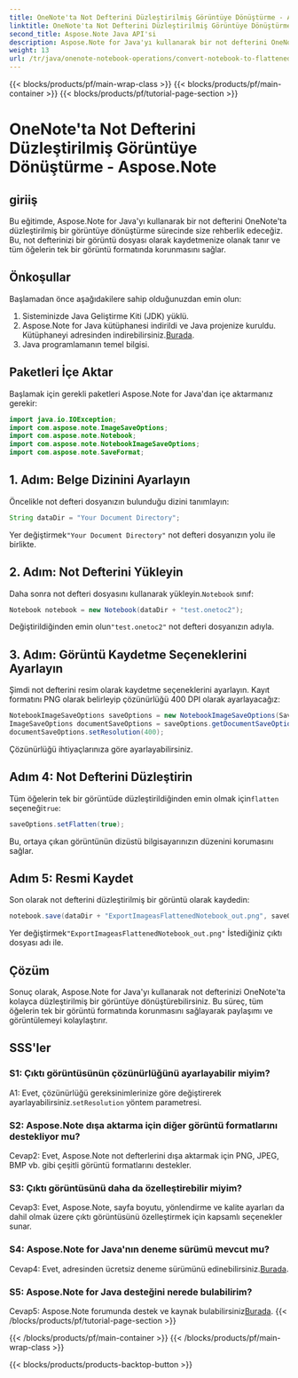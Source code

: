 ```yaml
---
title: OneNote'ta Not Defterini Düzleştirilmiş Görüntüye Dönüştürme - Aspose.Note
linktitle: OneNote'ta Not Defterini Düzleştirilmiş Görüntüye Dönüştürme - Aspose.Note
second_title: Aspose.Note Java API'si
description: Aspose.Note for Java'yı kullanarak bir not defterini OneNote'ta düzleştirilmiş bir görüntüye nasıl dönüştüreceğinizi öğrenin. Tüm öğeleri tek bir görüntü dosyasında zahmetsizce koruyun.
weight: 13
url: /tr/java/onenote-notebook-operations/convert-notebook-to-flattened-image/
---
```


{{< blocks/products/pf/main-wrap-class >}}
{{< blocks/products/pf/main-container >}}
{{< blocks/products/pf/tutorial-page-section >}}

# OneNote'ta Not Defterini Düzleştirilmiş Görüntüye Dönüştürme - Aspose.Note

## giriiş

Bu eğitimde, Aspose.Note for Java'yı kullanarak bir not defterini OneNote'ta düzleştirilmiş bir görüntüye dönüştürme sürecinde size rehberlik edeceğiz. Bu, not defterinizi bir görüntü dosyası olarak kaydetmenize olanak tanır ve tüm öğelerin tek bir görüntü formatında korunmasını sağlar.

## Önkoşullar

Başlamadan önce aşağıdakilere sahip olduğunuzdan emin olun:

1. Sisteminizde Java Geliştirme Kiti (JDK) yüklü.
2.  Aspose.Note for Java kütüphanesi indirildi ve Java projenize kuruldu. Kütüphaneyi adresinden indirebilirsiniz.[Burada](https://releases.aspose.com/note/java/).
3. Java programlamanın temel bilgisi.

## Paketleri İçe Aktar

Başlamak için gerekli paketleri Aspose.Note for Java'dan içe aktarmanız gerekir:

```java
import java.io.IOException;
import com.aspose.note.ImageSaveOptions;
import com.aspose.note.Notebook;
import com.aspose.note.NotebookImageSaveOptions;
import com.aspose.note.SaveFormat;
```

## 1. Adım: Belge Dizinini Ayarlayın

Öncelikle not defteri dosyanızın bulunduğu dizini tanımlayın:

```java
String dataDir = "Your Document Directory";
```

 Yer değiştirmek`"Your Document Directory"` not defteri dosyanızın yolu ile birlikte.

## 2. Adım: Not Defterini Yükleyin

 Daha sonra not defteri dosyasını kullanarak yükleyin.`Notebook` sınıf:

```java
Notebook notebook = new Notebook(dataDir + "test.onetoc2");
```

 Değiştirildiğinden emin olun`"test.onetoc2"` not defteri dosyanızın adıyla.

## 3. Adım: Görüntü Kaydetme Seçeneklerini Ayarlayın

Şimdi not defterini resim olarak kaydetme seçeneklerini ayarlayın. Kayıt formatını PNG olarak belirleyip çözünürlüğü 400 DPI olarak ayarlayacağız:

```java
NotebookImageSaveOptions saveOptions = new NotebookImageSaveOptions(SaveFormat.Png);
ImageSaveOptions documentSaveOptions = saveOptions.getDocumentSaveOptions();
documentSaveOptions.setResolution(400);
```

Çözünürlüğü ihtiyaçlarınıza göre ayarlayabilirsiniz.

## Adım 4: Not Defterini Düzleştirin

Tüm öğelerin tek bir görüntüde düzleştirildiğinden emin olmak için`flatten` seçeneği`true`:

```java
saveOptions.setFlatten(true);
```

Bu, ortaya çıkan görüntünün dizüstü bilgisayarınızın düzenini korumasını sağlar.

## Adım 5: Resmi Kaydet

Son olarak not defterini düzleştirilmiş bir görüntü olarak kaydedin:

```java
notebook.save(dataDir + "ExportImageasFlattenedNotebook_out.png", saveOptions);
```

 Yer değiştirmek`"ExportImageasFlattenedNotebook_out.png"` İstediğiniz çıktı dosyası adı ile.

## Çözüm

Sonuç olarak, Aspose.Note for Java'yı kullanarak not defterinizi OneNote'ta kolayca düzleştirilmiş bir görüntüye dönüştürebilirsiniz. Bu süreç, tüm öğelerin tek bir görüntü formatında korunmasını sağlayarak paylaşımı ve görüntülemeyi kolaylaştırır.

## SSS'ler

### S1: Çıktı görüntüsünün çözünürlüğünü ayarlayabilir miyim?

 A1: Evet, çözünürlüğü gereksinimlerinize göre değiştirerek ayarlayabilirsiniz.`setResolution` yöntem parametresi.

### S2: Aspose.Note dışa aktarma için diğer görüntü formatlarını destekliyor mu?

Cevap2: Evet, Aspose.Note not defterlerini dışa aktarmak için PNG, JPEG, BMP vb. gibi çeşitli görüntü formatlarını destekler.

### S3: Çıktı görüntüsünü daha da özelleştirebilir miyim?

Cevap3: Evet, Aspose.Note, sayfa boyutu, yönlendirme ve kalite ayarları da dahil olmak üzere çıktı görüntüsünü özelleştirmek için kapsamlı seçenekler sunar.

### S4: Aspose.Note for Java'nın deneme sürümü mevcut mu?

 Cevap4: Evet, adresinden ücretsiz deneme sürümünü edinebilirsiniz.[Burada](https://releases.aspose.com/).

### S5: Aspose.Note for Java desteğini nerede bulabilirim?

 Cevap5: Aspose.Note forumunda destek ve kaynak bulabilirsiniz[Burada](https://forum.aspose.com/c/note/28).
{{< /blocks/products/pf/tutorial-page-section >}}

{{< /blocks/products/pf/main-container >}}
{{< /blocks/products/pf/main-wrap-class >}}

{{< blocks/products/products-backtop-button >}}
